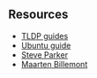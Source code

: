 ## Resources

- [TLDP guides]( http://tldp.org/guides.html)
- [Ubuntu guide](https://help.ubuntu.com/lts/serverguide/backup-shellscripts.html)
- [Steve Parker](http://www.shellscript.sh/)
- [Maarten Billemont](http://guide.bash.academy/)
